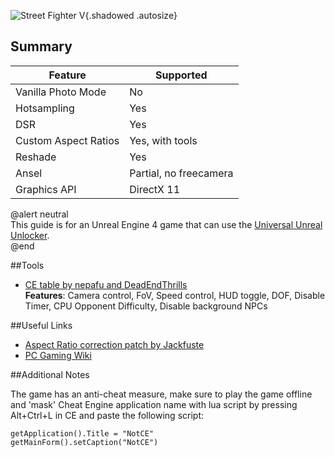 ![Street Fighter V](Images\SFVAE-header.png "Shot by Langgi"){.shadowed .autosize}

## Summary

Feature | Supported
--|--
Vanilla Photo Mode | No
Hotsampling | Yes
DSR | Yes
Custom Aspect Ratios | Yes, with tools 
Reshade | Yes
Ansel | Partial, no freecamera
Graphics API | DirectX 11

@alert neutral  
This guide is for an Unreal Engine 4 game that can use the [Universal Unreal Unlocker](https://framedsc.com/GeneralGuides/universal_ue4_consoleunlocker.htm).  
@end
 
##Tools

* [CE table by nepafu and DeadEndThrills](..\CheatTables\streetfighterv.ct)  
**Features**: Camera control, FoV, Speed control, HUD toggle, DOF, Disable Timer, CPU Opponent Difficulty, Disable background NPCs

##Useful Links

* [Aspect Ratio correction patch by Jackfuste](http://www.wsgf.org/forums/viewtopic.php?p=172340#p172340)
* [PC Gaming Wiki](https://pcgamingwiki.com/wiki/Street_Fighter_V)

##Additional Notes

The game has an anti-cheat measure, make sure to play the game offline and 'mask' Cheat Engine application name with lua script by pressing Alt+Ctrl+L in CE and paste the following script:

```
getApplication().Title = "NotCE" 
getMainForm().setCaption("NotCE")
```
